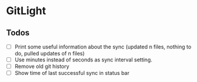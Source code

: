 # GitLight

## Todos

- [ ] Print some useful information about the sync (updated n files, nothing to do, pulled updates of n files)
- [ ] Use minutes instead of seconds as sync interval setting.
- [ ] Remove old git history
- [ ] Show time of last successful sync in status bar